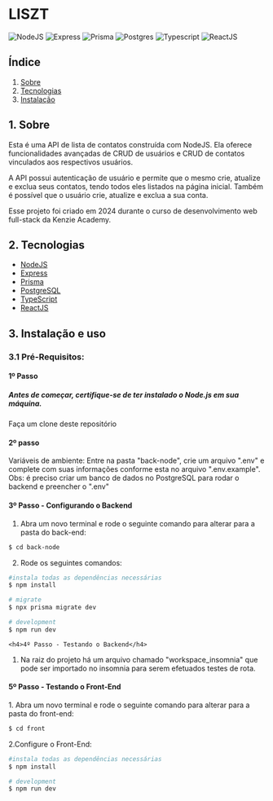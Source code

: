<h1 style="align-items: center">LISZT</h1>

<div style="align-items: center">
  
![NodeJS](https://img.shields.io/badge/node.js-C3ECBC?style=for-the-badge&logo=node.js&logoColor=white) ![Express](https://img.shields.io/badge/express-FF007F.svg?style=for-the-badge&logo=express&logoColor=white) ![Prisma](https://img.shields.io/badge/Prisma-3982CE?style=for-the-badge&logo=Prisma&logoColor=white) ![Postgres](https://img.shields.io/badge/postgres-%23316192.svg?style=for-the-badge&logo=postgresql&logoColor=white) ![Typescript](https://img.shields.io/badge/TypeScript-A3CEEF?style=for-the-badge&logo=typescript&logoColor=fff) ![ReactJS](https://img.shields.io/badge/react-61DBFB.svg?style=for-the-badge&logo=react&logoColor=white)

</div>

<h2>Índice</h2>

1. [ Sobre ](#sobre)
2. [ Tecnologias](#techs)
3. [ Instalação ](#install)

<a name="sobre"></a>

## 1. Sobre

Esta é uma API de lista de contatos construída com NodeJS. Ela oferece funcionalidades avançadas de CRUD de usuários e CRUD de contatos vinculados aos respectivos usuários.

A API possui autenticação de usuário e permite que o mesmo crie, atualize e exclua seus contatos, tendo todos eles listados na página inicial. Também é possível que o usuário crie, atualize e exclua a sua conta.

Esse projeto foi criado em 2024 durante o curso de desenvolvimento web full-stack da Kenzie Academy.

<a name="techs"></a>

## 2. Tecnologias

- <a name="node" href="https://nodejs.org/docs/latest/api/" target="_blank">NodeJS</a>
- <a name="express" href="https://expressjs.com/pt-br/" target="_blank">Express</a>
- <a name="prisma" href="https://www.prisma.io/docs/getting-started" target="_blank">Prisma</a>
- <a name="postgres" href="https://www.postgresql.org/" target="_blank">PostgreSQL</a>
- <a name="typescript" href="https://www.typescriptlang.org/" target="_blank">TypeScript</a>
- <a name="reactjs" href="https://legacy.reactjs.org/docs/getting-started.html" target="_blank">ReactJS</a>

<a name="install"></a>

## 3. Instalação e uso

### 3.1 Pré-Requisitos:

  <h4>1º Passo</h4>
  <h5>Antes de começar, certifique-se de ter instalado o Node.js em sua máquina.</h3>
  <p>Faça um clone deste repositório</p>

  <h4>2º passo</h4>
  Variáveis de ambiente:
    Entre na pasta "back-node", crie um arquivo ".env" e complete com suas informações conforme esta no arquivo ".env.example". 
    Obs: é preciso criar um banco de dados no PostgreSQL para rodar o backend e preencher o ".env"

  <h4>3º Passo - Configurando o Backend</h4>
  
  1. Abra um novo terminal e rode o seguinte comando para alterar para a pasta do back-end:

  ```bash
  $ cd back-node
  ```

  2. Rode os seguintes comandos:

  ```bash
  #instala todas as dependências necessárias
  $ npm install

  # migrate
  $ npx prisma migrate dev

  # development
  $ npm run dev
  ```

    <h4>4º Passo - Testando o Backend</h4>
  1. Na raiz do projeto há um arquivo chamado "workspace_insomnia" que pode ser importado no insomnia para serem efetuados testes de rota.


  <h4>5º Passo - Testando o Front-End</h4>
  1. Abra um novo terminal e rode o seguinte comando para alterar para a pasta do front-end:

  ```bash
  $ cd front
  ``` 

  2.Configure o Front-End:

  ```bash
  #instala todas as dependências necessárias
  $ npm install

  # development
  $ npm run dev
  ```

